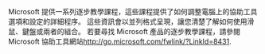 <Token xmlns:xlink="http://www.w3.org/1999/xlink">Microsoft 提供一系列逐步教學課程，這些課程提供了如何調整電腦上的協助工具選項和設定的詳細程序。 這些資訊會以並列格式呈現，讓您清楚了解如何使用滑鼠、鍵盤或兩者的組合。 若要尋找 Microsoft 產品的逐步教學課程，請參閱 <externalLink xmlns="http://ddue.schemas.microsoft.com/authoring/2003/5"><linkText>Microsoft 協助工具網站</linkText><linkUri>http://go.microsoft.com/fwlink/?LinkId=8431</linkUri></externalLink>.</Token>

<!--HONumber=May16_HO2-->


